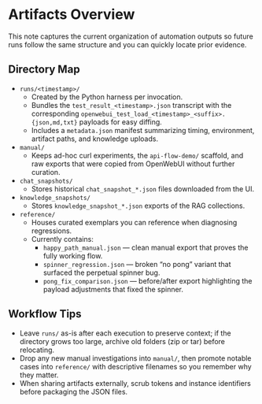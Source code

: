 # Artifacts Overview

This note captures the current organization of automation outputs so future runs follow the same structure and you can quickly locate prior evidence.

## Directory Map
- `runs/<timestamp>/`
  - Created by the Python harness per invocation.
  - Bundles the `test_result_<timestamp>.json` transcript with the corresponding `openwebui_test_load_<timestamp>_<suffix>.{json,md,txt}` payloads for easy diffing.
  - Includes a `metadata.json` manifest summarizing timing, environment, artifact paths, and knowledge uploads.
- `manual/`
  - Keeps ad-hoc curl experiments, the `api-flow-demo/` scaffold, and raw exports that were copied from OpenWebUI without further curation.
- `chat_snapshots/`
  - Stores historical `chat_snapshot_*.json` files downloaded from the UI.
- `knowledge_snapshots/`
  - Stores `knowledge_snapshot_*.json` exports of the RAG collections.
- `reference/`
  - Houses curated exemplars you can reference when diagnosing regressions.
  - Currently contains:
    - `happy_path_manual.json` — clean manual export that proves the fully working flow.
    - `spinner_regression.json` — broken “no pong” variant that surfaced the perpetual spinner bug.
    - `pong_fix_comparison.json` — before/after export highlighting the payload adjustments that fixed the spinner.

## Workflow Tips
- Leave `runs/` as-is after each execution to preserve context; if the directory grows too large, archive old folders (zip or tar) before relocating.
- Drop any new manual investigations into `manual/`, then promote notable cases into `reference/` with descriptive filenames so you remember why they matter.
- When sharing artifacts externally, scrub tokens and instance identifiers before packaging the JSON files.
